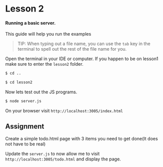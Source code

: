 # Lesson 2

#### Running a basic server.

This guide will help you run the examples

> TIP:  When typing out a file name, you can use the `tab` key in the terminal to spell out the rest of the file name for you.

Open the terminal in your IDE or computer.  If you happen to be on lesson1 make sure to enter the `lesson2` folder.

```sh
$ cd ..
```

```sh
$ cd lesson2
```

Now lets test out the JS programs.

```sh
$ node server.js
```

On your browser visit `http://localhost:3005/index.html`

## Assignment
Create a simple todo.html page with 3 items you need to get done(It does not have to be real)

Update the `server.js` to now allow me to visit `http://localhost:3005/todo.html` and display the page.